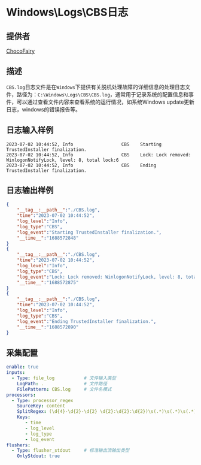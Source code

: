 # Windows\Logs\CBS日志

## 提供者

[ChocoFairy](https://github.com/ChocoFairy)

## 描述

`CBS.log`日志文件是在`Windows`下提供有关脱机处理故障的详细信息的处理日志文件，路径为：`C:\Windows\Logs\CBS\CBS.log`，通常用于记录系统的配置信息和事件，可以通过查看文件内容来查看系统的运行情况，如系统Windows update更新日志，windows的错误报告等。

## 日志输入样例

```text
2023-07-02 10:44:52, Info                  CBS    Starting TrustedInstaller finalization.
2023-07-02 10:44:52, Info                  CBS    Lock: Lock removed: WinlogonNotifyLock, level: 8, total lock:6
2023-07-02 10:44:52, Info                  CBS    Ending TrustedInstaller finalization.
```

## 日志输出样例

```json
{
    "__tag__:__path__":"./CBS.log",
    "time":"2023-07-02 10:44:52",
    "log_level":"Info",
    "log_type":"CBS",
    "log_event":"Starting TrustedInstaller finalization.",
    "__time__":"1688572848"
}
{
    "__tag__:__path__":"./CBS.log",
    "time":"2023-07-02 10:44:52",
    "log_level":"Info",
    "log_type":"CBS",
    "log_event":"Lock: Lock removed: WinlogonNotifyLock, level: 8, total lock:6",
    "__time__":"1688572875"
}
{
    "__tag__:__path__":"./CBS.log",
    "time":"2023-07-02 10:44:52",
    "log_level":"Info",
    "log_type":"CBS",
    "log_event":"Ending TrustedInstaller finalization.",
    "__time__":"1688572890"
}

```

## 采集配置

```yaml
enable: true
inputs:
  - Type: file_log           # 文件输入类型
    LogPath: .               # 文件路径
    FilePattern: CBS.log     # 文件名模式
processors:
  - Type: processor_regex
    SourceKey: content
    SplitRegex: (\d{4}-\d{2}-\d{2} \d{2}:\d{2}:\d{2})\s(.*)\s(.*)\s(.*)
    Keys:
       - time
       - log_level
       - log_type
       - log_event
flushers:
  - Type: flusher_stdout     # 标准输出流输出类型
    OnlyStdout: true
```
